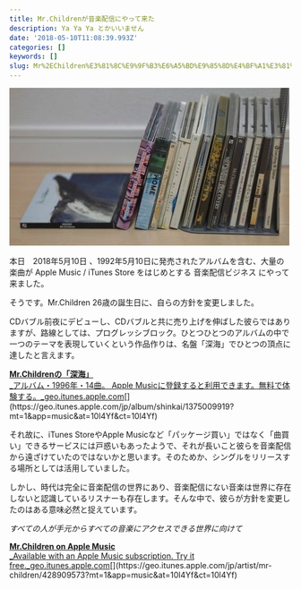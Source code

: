 ```yaml
---
title: Mr.Childrenが音楽配信にやって来た
description: Ya Ya Ya とかいいません
date: '2018-05-10T11:08:39.993Z'
categories: []
keywords: []
slug: Mr%2EChildren%E3%81%8C%E9%9F%B3%E6%A5%BD%E9%85%8D%E4%BF%A1%E3%81%AB%E3%82%84%E3%81%A3%E3%81%A6%E6%9D%A5%E3%81%9F
---
```

![](1__1s3GYs__1LuD__IVor3__eS7A.jpeg)

本日　2018年5月10日 、1992年5月10日に発売されたアルバムを含む、大量の楽曲が Apple Music / iTunes Store をはじめとする 音楽配信ビジネス にやって来ました。

そうです。Mr.Children 26歳の誕生日に、自らの方針を変更しました。

CDバブル前夜にデビューし、CDバブルと共に売り上げを伸ばした彼らではありますが、路線としては、プログレッシブロック。ひとつひとつのアルバムの中で一つのテーマを表現していくという作品作りは、名盤「深海」でひとつの頂点に達したと言えます。

[**Mr.Childrenの「深海」**  
_アルバム・1996年・14曲。 Apple Musicに登録すると利用できます。無料で体験する。_geo.itunes.apple.com](https://geo.itunes.apple.com/jp/album/shinkai/1375009919?mt=1&app=music&at=10l4Yf&ct=10l4Yf "https://geo.itunes.apple.com/jp/album/shinkai/1375009919?mt=1&app=music&at=10l4Yf&ct=10l4Yf")[](https://geo.itunes.apple.com/jp/album/shinkai/1375009919?mt=1&app=music&at=10l4Yf&ct=10l4Yf)

それ故に、iTunes StoreやApple Musicなど「パッケージ買い」ではなく「曲買い」できるサービスには戸惑いもあったようで、それが長いこと彼らを音楽配信から遠ざけていたのではないかと思います。そのためか、シングルをリリースする場所としては活用していました。

しかし、時代は完全に音楽配信の世界にあり、音楽配信にない音楽は世界に存在しないと認識しているリスナーも存在します。そんな中で、彼らが方針を変更したのはある意味必然と捉えています。

_すべての人が手元からすべての音楽にアクセスできる世界に向けて_

[**Mr.Children on Apple Music**  
_Available with an Apple Music subscription. Try it free._geo.itunes.apple.com](https://geo.itunes.apple.com/jp/artist/mr-children/428909573?mt=1&app=music&at=10l4Yf&ct=10l4Yf "https://geo.itunes.apple.com/jp/artist/mr-children/428909573?mt=1&app=music&at=10l4Yf&ct=10l4Yf")[](https://geo.itunes.apple.com/jp/artist/mr-children/428909573?mt=1&app=music&at=10l4Yf&ct=10l4Yf)